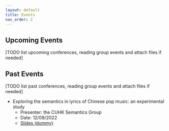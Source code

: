 ```yaml
---
layout: default
title: Events
nav_order: 2
---
```


## Upcoming Events

\[TODO list upcoming conferences, reading group events and attach files if needed\]

## Past Events

\[TODO list past conferences, reading group events and attach files if needed\]

* Exploring the semantics in lyrics of Chinese pop music: an experimental study
  * Presenter: the CUHK Semantics Group
  * Date: 12/09/2022
  * [Slides (dummy)](https://cuhksemantics.github.io/)

